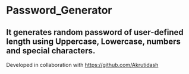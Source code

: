 # Password_Generator

## It generates random password of user-defined length using Uppercase, Lowercase, numbers and special characters.

Developed in collaboration with https://github.com/Akrutidash
